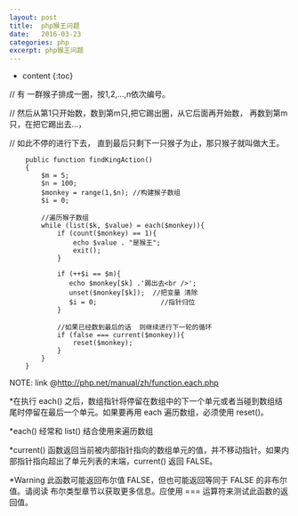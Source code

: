 ```yaml
---
layout: post
title:  php猴王问题
date:   2016-03-23
categories: php
excerpt: php猴王问题
---
```


* content
{:toc}

// 有 一群猴子排成一圈，按1,2,...,n依次编号。

// 然后从第1只开始数，数到第m只,把它踢出圈，从它后面再开始数， 再数到第m只，在把它踢出去...，

// 如此不停的进行下去， 直到最后只剩下一只猴子为止，那只猴子就叫做大王。

        public function findKingAction()
        {
            $m = 5;
            $n = 100;
            $monkey = range(1,$n); //构建猴子数组
            $i = 0;

            //遍历猴子数组
            while (list($k, $value) = each($monkey)){
                if (count($monkey) == 1){
                    echo $value . "是猴王";
                    exit();
                }

                if (++$i == $m){
                   echo $monkey[$k] .'踢出去<br />';
                   unset($monkey[$k]);  //把变量 清除
                   $i = 0;                //指针归位
                }

                //如果已经数到最后的话  则继续进行下一轮的循环
                if (false === current($monkey)){
                    reset($monkey);
                }
            }
        }

NOTE: link @http://php.net/manual/zh/function.each.php

*在执行 each() 之后，数组指针将停留在数组中的下一个单元或者当碰到数组结尾时停留在最后一个单元。如果要再用 each 遍历数组，必须使用 reset()。

*each() 经常和 list() 结合使用来遍历数组

*current() 函数返回当前被内部指针指向的数组单元的值，并不移动指针。如果内部指针指向超出了单元列表的末端，current() 返回 FALSE。

*Warning
此函数可能返回布尔值 FALSE，但也可能返回等同于 FALSE 的非布尔值。请阅读 布尔类型章节以获取更多信息。应使用 === 运算符来测试此函数的返回值。
